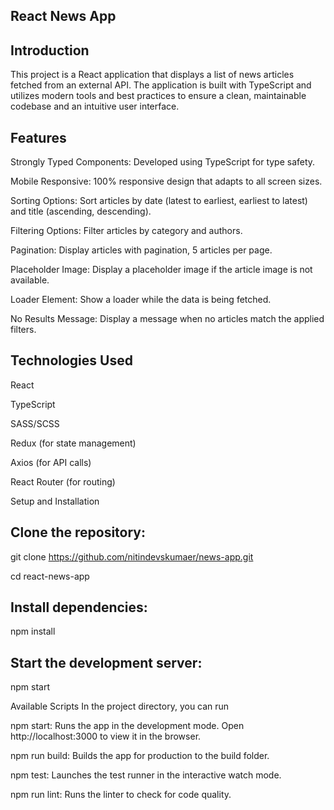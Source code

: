 ## React News App

## Introduction
This project is a React application that displays a list of news articles fetched from an external API. The application is built with TypeScript and utilizes modern tools and best practices to ensure a clean, maintainable codebase and an intuitive user interface.

## Features
Strongly Typed Components: Developed using TypeScript for type safety.

Mobile Responsive: 100% responsive design that adapts to all screen sizes.

Sorting Options: Sort articles by date (latest to earliest, earliest to latest) and title (ascending, descending).

Filtering Options: Filter articles by category and authors.

Pagination: Display articles with pagination, 5 articles per page.

Placeholder Image: Display a placeholder image if the article image is not available.

Loader Element: Show a loader while the data is being fetched.

No Results Message: Display a message when no articles match the applied filters.

## Technologies Used
React

TypeScript

SASS/SCSS

Redux (for state management)

Axios (for API calls)

React Router (for routing)

Setup and Installation

## Clone the repository:
git clone https://github.com/nitindevskumaer/news-app.git

cd react-news-app

## Install dependencies:
npm install

## Start the development server:
npm start

Available Scripts
In the project directory, you can run

npm start: Runs the app in the development mode. Open http://localhost:3000 to view it in the browser.

npm run build: Builds the app for production to the build folder.

npm test: Launches the test runner in the interactive watch mode.

npm run lint: Runs the linter to check for code quality.

